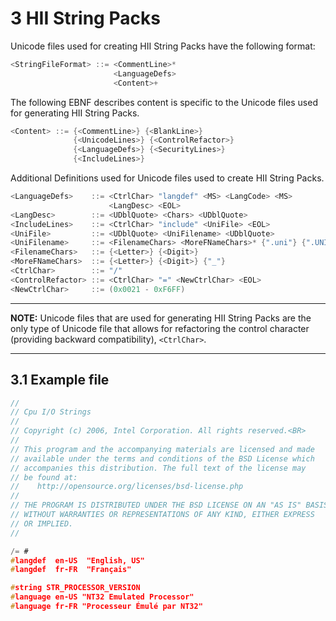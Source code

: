 <!--- @file
  3 HII String Packs

  Copyright (c) 2016-2017, Intel Corporation. All rights reserved.<BR>

  Redistribution and use in source (original document form) and 'compiled'
  forms (converted to PDF, epub, HTML and other formats) with or without
  modification, are permitted provided that the following conditions are met:

  1) Redistributions of source code (original document form) must retain the
     above copyright notice, this list of conditions and the following
     disclaimer as the first lines of this file unmodified.

  2) Redistributions in compiled form (transformed to other DTDs, converted to
     PDF, epub, HTML and other formats) must reproduce the above copyright
     notice, this list of conditions and the following disclaimer in the
     documentation and/or other materials provided with the distribution.

  THIS DOCUMENTATION IS PROVIDED BY TIANOCORE PROJECT "AS IS" AND ANY EXPRESS OR
  IMPLIED WARRANTIES, INCLUDING, BUT NOT LIMITED TO, THE IMPLIED WARRANTIES OF
  MERCHANTABILITY AND FITNESS FOR A PARTICULAR PURPOSE ARE DISCLAIMED. IN NO
  EVENT SHALL TIANOCORE PROJECT  BE LIABLE FOR ANY DIRECT, INDIRECT, INCIDENTAL,
  SPECIAL, EXEMPLARY, OR CONSEQUENTIAL DAMAGES (INCLUDING, BUT NOT LIMITED TO,
  PROCUREMENT OF SUBSTITUTE GOODS OR SERVICES; LOSS OF USE, DATA, OR PROFITS;
  OR BUSINESS INTERRUPTION) HOWEVER CAUSED AND ON ANY THEORY OF LIABILITY,
  WHETHER IN CONTRACT, STRICT LIABILITY, OR TORT (INCLUDING NEGLIGENCE OR
  OTHERWISE) ARISING IN ANY WAY OUT OF THE USE OF THIS DOCUMENTATION, EVEN IF
  ADVISED OF THE POSSIBILITY OF SUCH DAMAGE.

-->

# 3 HII String Packs

Unicode files used for creating HII String Packs have the following format:

```c
<StringFileFormat> ::= <CommentLine>*
                       <LanguageDefs>
                       <Content>+
```

The following EBNF describes content is specific to the Unicode files used for
generating HII String Packs.

```c
<Content> ::= {<CommentLine>} {<BlankLine>}
              {<UnicodeLines>} {<ControlRefactor>}
              {<LanguageDefs>} {<SecurityLines>}
              {<IncludeLines>}
```

Additional Definitions used for Unicode files used to create HII String Packs.

```c
<LanguageDefs>    ::= <CtrlChar> "langdef" <MS> <LangCode> <MS>
                      <LangDesc> <EOL>
<LangDesc>        ::= <UDblQuote> <Chars> <UDblQuote>
<IncludeLines>    ::= <CtrlChar> "include" <UniFile> <EOL>
<UniFile>         ::= <UDblQuote> <UniFilename> <UDblQuote>
<UniFilename>     ::= <FilenameChars> <MoreFNameChars>* {".uni"} {".UNI"}
<FilenameChars>   ::= {<Letter>} {<Digit>}
<MoreFNameChars>  ::= {<Letter>} {<Digit>} {"_"}
<CtrlChar>        ::= "/"
<ControlRefactor> ::= <CtrlChar> "=" <NewCtrlChar> <EOL>
<NewCtrlChar>     ::= (0x0021 - 0xF6FF)
 ```

**********
**NOTE:** Unicode files that are used for generating HII String Packs are the
only type of Unicode file that allows for refactoring the control character
(providing backward compatibility), `<CtrlChar>`.
**********

## 3.1 Example file

```c
//
// Cpu I/O Strings
//
// Copyright (c) 2006, Intel Corporation. All rights reserved.<BR>
//
// This program and the accompanying materials are licensed and made
// available under the terms and conditions of the BSD License which
// accompanies this distribution. The full text of the license may
// be found at:
//    http://opensource.org/licenses/bsd-license.php
//
// THE PROGRAM IS DISTRIBUTED UNDER THE BSD LICENSE ON AN "AS IS" BASIS,
// WITHOUT WARRANTIES OR REPRESENTATIONS OF ANY KIND, EITHER EXPRESS
// OR IMPLIED.
//

/= #
#langdef  en-US  "English, US"
#langdef  fr-FR  "Français"

#string STR_PROCESSOR_VERSION
#language en-US "NT32 Emulated Processor"
#language fr-FR "Processeur Émulé par NT32"
```
